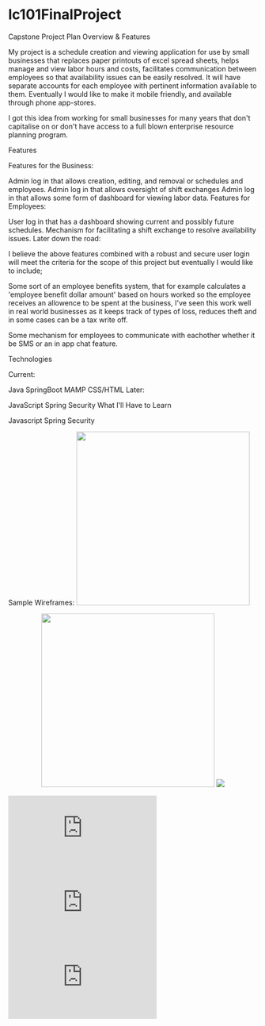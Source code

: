 # lc101FinalProject
Capstone Project Plan
Overview & Features

My project is a schedule creation and viewing application for use by small businesses that replaces paper printouts of excel spread sheets, helps manage and view labor hours and costs, facilitates communication between employees so that availability issues can be easily resolved. It will have separate accounts for each employee with pertinent information available to them. Eventually I would like to make it mobile friendly, and available through phone app-stores.

I got this idea from working for small businesses for many years that don't capitalise on or don't have access to a full blown enterprise resource planning program.

Features

Features for the Business:

Admin log in that allows creation, editing, and removal or schedules and employees.
Admin log in that allows oversight of shift exchanges
Admin log in that allows some form of dashboard for viewing labor data.
Features for Employees:

User log in that has a dashboard showing current and possibly future schedules.
Mechanism for facilitating a shift exchange to resolve availability issues.
Later down the road:

I believe the above features combined with a robust and secure user login will meet the criteria for the scope of this project but eventually I would like to include;

Some sort of an employee benefits system, that for example calculates a 'employee benefit dollar amount' based on hours worked so the employee receives an allowence to be spent at the business, I've seen this work well in real world businesses as it keeps track of types of loss, reduces theft and in some cases can be a tax write off.

Some mechanism for employees to communicate with eachother whether it be SMS or an in app chat feature.

Technologies

Current:

Java
SpringBoot
MAMP
CSS/HTML
Later:

JavaScript
Spring Security
What I'll Have to Learn

Javascript
Spring Security


Sample Wireframes:
 <img src="https://github.com/nendejan/lc101FinalProject/files/1485966/login.page.pdf" width="350"/>

<p align="center">
  <img src="https://github.com/nendejan/lc101FinalProject/files/1485966/login.page.pdf" width="350"/>
  <img src="https://github.com/nendejan/lc101FinalProject/files/1485967/register.form.pdf width="350"/>
</p>

![login page.pdf](https://github.com/nendejan/lc101FinalProject/files/1485966/login.page.pdf)
![register form.pdf](https://github.com/nendejan/lc101FinalProject/files/1485967/register.form.pdf)
![view schedule.pdf](https://github.com/nendejan/lc101FinalProject/files/1485968/view.schedule.pdf)

